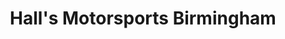 ---
title: "Hall's Motorsports Birmingham"
url: /pelham/halls-motorsports-birmingham/
shop: motorcycle
---